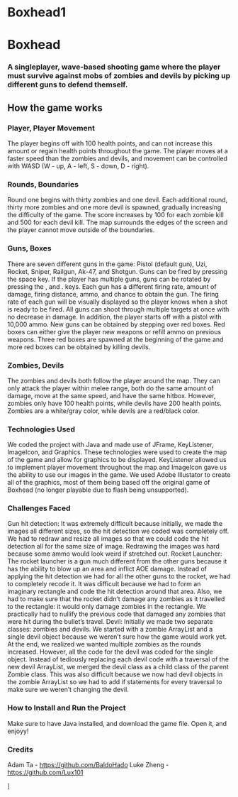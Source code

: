 # Boxhead1

<h1>Boxhead</h1>
<h3>A singleplayer, wave-based shooting game where the player must survive against mobs of zombies and devils by picking up different guns to defend themself. </h3> 

<h2> How the game works </h2>

<h3> Player, Player Movement </h3>
The player begins off with 100 health points, and can not increase this amount or regain health points throughout the game. The player moves at a faster speed than the zombies and devils, and movement can be controlled with WASD (W - up, A - left, S - down, D - right).

<h3> Rounds, Boundaries </h3>
<p>Round one begins with thirty zombies and one devil. Each additional round, thirty more zombies and one more devil is spawned, gradually increasing the difficulty of the game. The score increases by 100 for each zombie kill and 500 for each devil kill. The map surrounds the edges of the screen and the player cannot move outside of the boundaries. </p>

<h3> Guns, Boxes </h3>
There are seven different guns in the game: Pistol (default gun), Uzi, Rocket, Sniper, Railgun, Ak-47, and Shotgun. Guns can be fired by pressing the space key. If the player has multiple guns, guns can be rotated by pressing the , and . keys. Each gun has a different firing rate, amount of damage, firing distance, ammo, and chance to obtain the gun. The firing rate of each gun will be visually displayed so the player knows when a shot is ready to be fired. All guns can shoot through multiple targets at once with no decrease in damage. In addition, the player starts off with a pistol with 10,000 ammo. New guns can be obtained by stepping over red boxes. Red boxes can either give the player new weapons or refill ammo on previous weapons. Three red boxes are spawned at the beginning of the game and more red boxes can be obtained by killing devils. 

<h3> Zombies, Devils </h3>
The zombies and devils both follow the player around the map. They can only attack the player within melee range, both do the same amount of damage, move at the same speed, and have the same hitbox. However, zombies only have 100 health points, while devils have 200 health points. Zombies are a white/gray color, while devils are a red/black color. 

<h3> Technologies Used </h3>
We coded the project with Java and made use of JFrame, KeyListener, ImageIcon, and Graphics. These technologies were used to create the map of the game and allow for graphics to be displayed. KeyListener allowed us to implement player movement throughout the map and ImageIcon gave us the ability to use our images in the game. We used Adobe Illustator to create all of the graphics, most of them being based off the original game of Boxhead (no longer playable due to flash being unsupported). 

<h3> Challenges Faced </h3>
Gun hit detection: It was extremely difficult because initially, we made the images all different sizes, so the hit detection we coded was completely off. We had to redraw and resize all images so that we could code the hit detection all for the same size of image. Redrawing the images was hard because some ammo would look weird if stretched out.
Rocket Launcher: The rocket launcher is a gun much different from the other guns because it has the ability to blow up an area and inflict AOE damage. Instead of applying the hit detection we had for all the other guns to the rocket, we had to completely recode it. It was difficult because we had to form an imaginary rectangle and code the hit detection around that area. Also,  we had to make sure that the rocket didn’t damage any zombies as it travelled to the rectangle: it would only damage zombies in the rectangle. We practically had to nullify the previous code that damaged any zombies that were hit during the bullet’s travel. 
Devil: Initially we made two separate classes: zombies and devils. We started with a zombie ArrayList and a single devil object because we weren’t sure how the game would work yet. At the end, we realized we wanted multiple zombies as the rounds increased. However, all the code for the devil was coded for the single object. Instead of tediously replacing each devil code with a traversal of the new devil ArrayList, we merged the devil class as a child class of the parent Zombie class. This was also difficult because we now had devil objects in the zombie ArrayList so we had to add if statements for every traversal to make sure we weren’t changing the devil. 

<h3>How to Install and Run the Project</h3>
Make sure to have Java installed, and download the game file. Open it, and enjoyy!

<h3> Credits </h3>

Adam Ta - https://github.com/BaldoHado
Luke Zheng - https://github.com/Lux101

]
